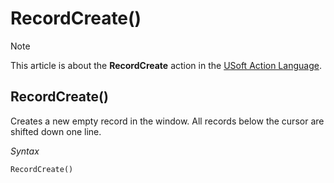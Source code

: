 # RecordCreate()



> [!NOTE]
> This article is about the **RecordCreate** action in the [USoft Action Language](/docs/Task%20flow/Action%20Language%20reference/USoft%20Action%20Language.md).

## **RecordCreate()**

Creates a new empty record in the window. All records below the cursor are shifted down one line.

*Syntax*

```
RecordCreate()
```

 